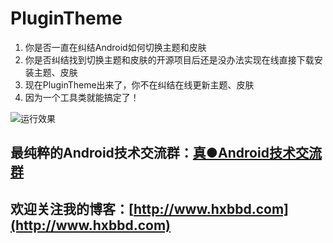 # PluginTheme
1. 你是否一直在纠结Android如何切换主题和皮肤
2. 你是否纠结找到切换主题和皮肤的开源项目后还是没办法实现在线直接下载安装主题、皮肤
3. 现在PluginTheme出来了，你不在纠结在线更新主题、皮肤
4. 因为一个工具类就能搞定了！


![运行效果](http://7sbmna.com1.z0.glb.clouddn.com/PluginTheme.gif)

## 最纯粹的Android技术交流群：[真●Android技术交流群](http://shang.qq.com/wpa/qunwpa?idkey=6fb674e18e9059adda1d503bd2f0e016cf25f31a0e6ba7ad4c56b53b090a07c3)
## 欢迎关注我的博客：[http://www.hxbbd.com](http://www.hxbbd.com)
